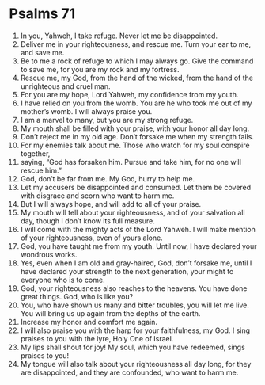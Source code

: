﻿
# Psalms 71
1. In you, Yahweh, I take refuge. Never let me be disappointed. 
2. Deliver me in your righteousness, and rescue me. Turn your ear to me, and save me. 
3. Be to me a rock of refuge to which I may always go. Give the command to save me, for you are my rock and my fortress. 
4. Rescue me, my God, from the hand of the wicked, from the hand of the unrighteous and cruel man. 
5. For you are my hope, Lord Yahweh, my confidence from my youth. 
6. I have relied on you from the womb. You are he who took me out of my mother’s womb. I will always praise you. 
7. I am a marvel to many, but you are my strong refuge. 
8. My mouth shall be filled with your praise, with your honor all day long. 
9. Don’t reject me in my old age. Don’t forsake me when my strength fails. 
10. For my enemies talk about me. Those who watch for my soul conspire together, 
11. saying, “God has forsaken him. Pursue and take him, for no one will rescue him.” 
12. God, don’t be far from me. My God, hurry to help me. 
13. Let my accusers be disappointed and consumed. Let them be covered with disgrace and scorn who want to harm me. 
14. But I will always hope, and will add to all of your praise. 
15. My mouth will tell about your righteousness, and of your salvation all day, though I don’t know its full measure. 
16. I will come with the mighty acts of the Lord Yahweh. I will make mention of your righteousness, even of yours alone. 
17. God, you have taught me from my youth. Until now, I have declared your wondrous works. 
18. Yes, even when I am old and gray-haired, God, don’t forsake me, until I have declared your strength to the next generation, your might to everyone who is to come. 
19. God, your righteousness also reaches to the heavens. You have done great things. God, who is like you? 
20. You, who have shown us many and bitter troubles, you will let me live. You will bring us up again from the depths of the earth. 
21. Increase my honor and comfort me again. 
22. I will also praise you with the harp for your faithfulness, my God. I sing praises to you with the lyre, Holy One of Israel. 
23. My lips shall shout for joy! My soul, which you have redeemed, sings praises to you! 
24. My tongue will also talk about your righteousness all day long, for they are disappointed, and they are confounded, who want to harm me. 
